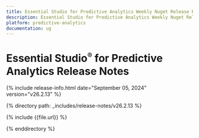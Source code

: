 ```yaml
---
title: Essential Studio for Predictive Analytics Weekly Nuget Release Release Notes  
description: Essential Studio for Predictive Analytics Weekly Nuget Release Release Notes  
platform: predictive-analytics
documentation: ug
---
```


# Essential Studio<sup style="font-size:70%">&reg;</sup> for Predictive Analytics  Release Notes  

{% include release-info.html date="September 05, 2024"  version="v26.2.13" %} 

{% directory path: _includes/release-notes/v26.2.13 %}

{% include {{file.url}} %}

{% enddirectory %}